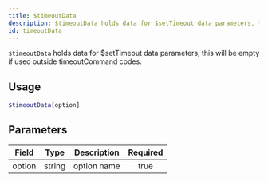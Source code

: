 ```yaml
---
title: $timeoutData 
description: $timeoutData holds data for $setTimeout data parameters, this will be empty if used outside timeoutCommand codes.
id: timeoutData
---
```


`$timeoutData` holds data for $setTimeout data parameters, this will be empty if used outside timeoutCommand codes.

## Usage

```php
$timeoutData[option]
```

## Parameters 


| Field  | Type   | Description | Required |
| ------ | ------ | ----------- |:--------:|
| option | string | option name |    true   |

